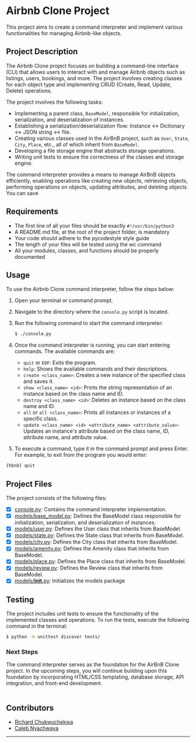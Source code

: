 # Airbnb Clone Project

This project aims to create a command interpreter and implement various functionalities for managing Airbnb-like objects.

## Project Description

The Airbnb Clone project focuses on building a command-line interface (CLI) that allows users to interact with and manage Airbnb objects such as listings, users, bookings, and more. The project involves creating classes for each object type and implementing CRUD (Create, Read, Update, Delete) operations.

The project involves the following tasks:

- Implementing a parent class, `BaseModel`, responsible for initialization, serialization, and deserialization of instances.
- Establishing a serialization/deserialization flow: Instance <-> Dictionary <-> JSON string <-> file.
- Creating various classes used in the AirBnB project, such as `User`, `State`, `City`, `Place`, etc., all of which inherit from `BaseModel`.
- Developing a file storage engine that abstracts storage operations.
- Writing unit tests to ensure the correctness of the classes and storage engine.

The command interpreter provides a means to manage AirBnB objects efficiently, enabling operations like creating new objects, retrieving objects, performing operations on objects, updating attributes, and deleting objects.
You can save 

## Requirements

- The first line of all your files should be exactly `#!/usr/bin/python3`
- A README.md file, at the root of the project folder, is mandatory
- Your code should adhere to the pycodestyle style guide
- The length of your files will be tested using the wc command
- All your modules, classes, and functions should be properly documented

## Usage

To use the Airbnb Clone command interpreter, follow the steps below:

1. Open your terminal or command prompt.

2. Navigate to the directory where the `console.py` script is located.

3. Run the following command to start the command interpreter:

   ```bash
   $ ./console.py
   ```
4. Once the command interpreter is running, you can start entering commands. The available commands are:
    - `quit` or `EOF`: Exits the program.
    - `help`: Shows the available commands and their descriptions.
    - `create <class_name>`: Creates a new instance of the specified class and saves it.
    - `show <class_name> <id>`: Prints the string representation of an instance based on the class name and ID.
    - `destroy <class_name> <id>`: Deletes an instance based on the class name and ID.
    - `all` or `all <class_name>`: Prints all instances or instances of a specific class.
    - `update <class_name> <id> <attribute_name> <attribute_value>`: Updates an instance's attribute based on the class name, ID, attribute name, and attribute value.
5. To execute a command, type it in the command prompt and press Enter. For example, to exit from the program you would enter:
```bash
(hbnb) quit
```

## Project Files
The project consists of the following files:
- [x] [console.py](./console.py): Contains the command interpreter implementation.
- [x] [models/base_model.py](./models/base_model.py): Defines the BaseModel class responsible for initialization, serialization, and deserialization of instances.
- [x] [models/user.py](./models/user.py): Defines the User class that inherits from BaseModel.
- [x] [models/state.py](./models/state.py): Defines the State class that inherits from BaseModel.
- [x] [models/city.py](./models/city.py): Defines the City class that inherits from BaseModel.
- [x] [models/amenity.py](./models/amenity.py): Defines the Amenity class that inherits from BaseModel.
- [x] [models/place.py](./models/place.py): Defines the Place class that inherits from BaseModel.
- [x] [models/review.py](./models/review.py): Defines the Review class that inherits from BaseModel.
- [x] [models/__init__.py](./models/__init__.py): Initializes the models package

## Testing
The project includes unit tests to ensure the functionality of the implemented classes and operations. To run the tests, execute the following command in the terminal:

```bash
$ python -m unittest discover tests/
```

### Next Steps
The command interpreter serves as the foundation for the AirBnB Clone project. In the upcoming steps, you will continue building upon this foundation by incorporating HTML/CSS templating, database storage, API integration, and front-end development.
<br><br>


## Contributors
- [Richard Chukwuchekwa](https://github.com/Chekwasy)
- [Caleb Nyachwaya](https://github.com/CalebNyachwaya)
___

   
